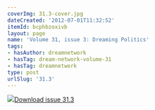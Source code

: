 ```yaml
---
coverImg: 31.3-cover.jpg
dateCreated: '2012-07-01T11:32:52'
itemId: bcphbzoxivb
layout: page
name: 'Volume 31, issue 3: Dreaming Politics'
tags:
- hasAuthor: dreamnetwork
- hasTag: dream-network-volume-31
- hasTag: dreamnetwork
type: post
urlSlug: '31.3'
---
```

<img class="card-journal-img" src="../images/31.3-rect.jpg"/><a href="../files/pdfs/Volume_31/31.3_politics.pdf" download="">Download issue 31.3</a>